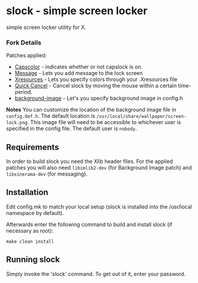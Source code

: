 slock - simple screen locker
============================
simple screen locker utility for X.


### Fork Details ###

Patches applied: 
* [Capscolor](https://tools.suckless.org/slock/patches/capscolor) - indicates whether or not capslock is on. 
* [Message](https://tools.suckless.org/slock/patches/message) - Lets you add message to the lock screen 
* [Xresources](https://tools.suckless.org/slock/patches/xresources) - Lets you specify colors through your .Xresources file 
* [Quick Cancel](https://tools.suckless.org/slock/patches/quickcancel) - Cancel slock by moving the mouse within a certain time-period. 
* [background-image](https://tools.suckless.org/slock/patches/background-image) - Let's you specify background image in config.h 

**Notes** 
You can customize the location of the background image file in `config.def.h`. The default location is `/usr/local/share/wallpaper/screen-lock.png`. This image file will need to be accessible to whichever user is specified in the config file. The default user is `nobody`. 






Requirements
------------
In order to build slock you need the Xlib header files.  For the applied patches you will also need `libimlib2-dev` (for Background Image patch) and `libxinerama-dev` (for messaging). 


Installation
------------
Edit config.mk to match your local setup (slock is installed into
the /usr/local namespace by default).

Afterwards enter the following command to build and install slock
(if necessary as root):

    make clean install


Running slock
-------------
Simply invoke the 'slock' command. To get out of it, enter your password.

